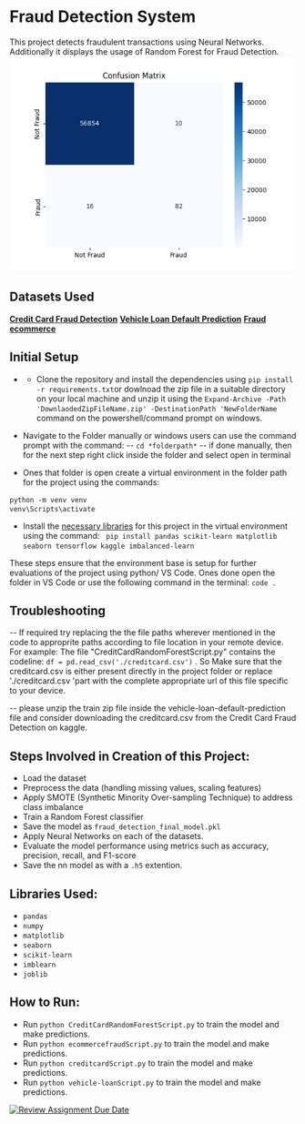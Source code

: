 # Fraud Detection System

This project detects fraudulent transactions using Neural Networks. Additionally it displays the usage of Random Forest for Fraud Detection.
![HeatMapRandomForest](https://github.com/CU-IOT-623-Winning-Camp/introduction-to-c-plus-plus-and-data-structures-PeanutBrainCalc/blob/main/FraudDetectionWWC/output/ResultantRandomForestCreditCardFigures.png)

## Datasets Used
**[Credit Card Fraud Detection](https://www.kaggle.com/datasets/mlg-ulb/creditcardfraud)** 
**[Vehicle Loan Default Prediction](https://www.kaggle.com/datasets/avikpaul4u/vehicle-loan-default-prediction)**
**[Fraud ecommerce](https://www.kaggle.com/datasets/vbinh002/fraud-ecommerce)**

## Initial Setup
- - Clone the repository and install the dependencies using `pip install -r requirements.txt`or dowlnoad the zip file in a suitable directory on your local machine and unzip it using the `Expand-Archive -Path 'DownlaodedZipFileName.zip' -DestinationPath 'NewFolderName` command on the powershell/command prompt on windows.

- Navigate to the Folder manually or windows users can use the command prompt with the command: 
-- `cd *folderpath*`
-- if done manually, then for the next step right click inside the folder and select open in terminal

- Ones that folder is open create a virtual environment in the folder path for the project using the commands: 

```
python -m venv venv
venv\Scripts\activate
```
- Install the [necessary libraries]() for this project in the virtual environment using the command:
` pip install pandas scikit-learn matplotlib seaborn tensorflow kaggle imbalanced-learn`

These steps ensure that the environment base is setup for further evaluations of the project using python/ VS Code.
Ones done open the folder in VS Code or use the following command in the terminal:
`code .`

## Troubleshooting

-- If required try replacing the the file paths wherever mentioned in the code to approprite paths according to file location in your remote device. For example: The file "CreditCardRandomForestScript.py" contains the codeline: `df = pd.read_csv('./creditcard.csv')` . So Make sure that the creditcard.csv is either present directly in the project folder or replace './creditcard.csv 'part  with the complete appropriate url of this file specific to your device.

-- please unzip the train zip file inside the vehicle-loan-default-prediction file and consider downloading the creditcard.csv from the Credit Card Fraud Detection on kaggle.

## Steps Involved in Creation of this Project:
- Load the dataset
- Preprocess the data (handling missing values, scaling features)
- Apply SMOTE (Synthetic Minority Over-sampling Technique) to address class imbalance
- Train a Random Forest classifier
- Save the model as `fraud_detection_final_model.pkl`
- Apply Neural Networks on each of the datasets.
- Evaluate the model performance using metrics such as accuracy, precision, recall, and F1-score
- Save the nn model as with a `.h5` extention.


## Libraries Used:

- `pandas`
- `numpy`
- `matplotlib`
- `seaborn`
- `scikit-learn`
- `imblearn`
- `joblib`

## How to Run:

- Run `python CreditCardRandomForestScript.py` to train the model and make predictions.
- Run `python ecommercefraudScript.py` to train the model and make predictions.
- Run `python creditcardScript.py` to train the model and make predictions.
- Run `python vehicle-loanScript.py` to train the model and make predictions.




[![Review Assignment Due Date](https://classroom.github.com/assets/deadline-readme-button-22041afd0340ce965d47ae6ef1cefeee28c7c493a6346c4f15d667ab976d596c.svg)](https://classroom.github.com/a/BzSVdrny)
